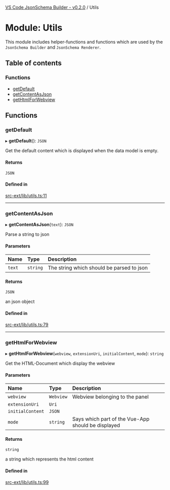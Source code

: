 [VS Code JsonSchema Builder - v0.2.0](../documentation.md) / Utils

# Module: Utils

This module includes helper-functions and functions which are used by the `JsonSchema Builder` and `JsonSchema Renderer`.

## Table of contents

### Functions

- [getDefault](Utils.md#getdefault)
- [getContentAsJson](Utils.md#getcontentasjson)
- [getHtmlForWebview](Utils.md#gethtmlforwebview)

## Functions

### getDefault

▸ **getDefault**(): `JSON`

Get the default content which is displayed when the data model is empty.

#### Returns

`JSON`

#### Defined in

[src-ext/lib/utils.ts:11](https://github.com/FlowSquad/vs-code-vuetify-jsonschema-builder/blob/fc602c3/src-ext/lib/utils.ts#L11)

___

### getContentAsJson

▸ **getContentAsJson**(`text`): `JSON`

Parse a string to json

#### Parameters

| Name | Type | Description |
| :------ | :------ | :------ |
| `text` | `string` | The string which should be parsed to json |

#### Returns

`JSON`

an json object

#### Defined in

[src-ext/lib/utils.ts:79](https://github.com/FlowSquad/vs-code-vuetify-jsonschema-builder/blob/fc602c3/src-ext/lib/utils.ts#L79)

___

### getHtmlForWebview

▸ **getHtmlForWebview**(`webview`, `extensionUri`, `initialContent`, `mode`): `string`

Get the HTML-Document which display the webview

#### Parameters

| Name | Type | Description |
| :------ | :------ | :------ |
| `webview` | `Webview` | Webview belonging to the panel |
| `extensionUri` | `Uri` |  |
| `initialContent` | `JSON` |  |
| `mode` | `string` | Says which part of the Vue-App should be displayed |

#### Returns

`string`

a string which represents the html content

#### Defined in

[src-ext/lib/utils.ts:99](https://github.com/FlowSquad/vs-code-vuetify-jsonschema-builder/blob/fc602c3/src-ext/lib/utils.ts#L99)
